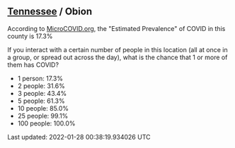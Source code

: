 
## [Tennessee](/united-states/tennessee) / Obion

According to [MicroCOVID.org](http://microcovid.org),
the "Estimated Prevalence" of COVID in this county is 17.3%

If you interact with a certain number of people in this location
(all at once in a group, or spread out across the day), what is the chance that
1 or more of them has COVID?

- 1 person: 17.3%
- 2 people: 31.6%
- 3 people: 43.4%
- 5 people: 61.3%
- 10 people: 85.0%
- 25 people: 99.1%
- 100 people: 100.0%

Last updated: 2022-01-28 00:38:19.934026 UTC
